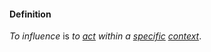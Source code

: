 #### Definition

*To influence* is *to [act](https://github.com/gcassel/Modular-Organization-Terminology/blob/master/terms/action.md) within a [specific](https://github.com/gcassel/Modular-Organization-Terminology/blob/master/terms/specific.md) [context](https://github.com/gcassel/Modular-Organization-Terminology/blob/master/terms/context.md)*.
